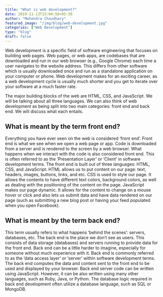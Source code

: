 ```yaml
---
title: "What is web development?"
date: 2019-11-13T15:04:58+05:30
author: "Mahendra Choudhary"
featured_image: "/img/blog/web-development.jpg"
categories: ["Web Development"]
type: "blog"
draft: false
---
```

<p>Web development is a specific field of software engineering that focuses on building web pages. Web pages, or web apps, are codebases that are downloaded and run in our web browser (e.g., Google Chrome) each time a user navigates to the website address. This differs from other software which is usually downloaded once and run as a standalone application on your computer or phone. Web development makes for an exciting career, as a web development cycle is usually much shorter and you get to iterate over your software at a much faster rate.</p>
<p>The major building blocks of the web are HTML, CSS, and JavaScript. We will be talking about all three languages. We can also think of web development as being split into two main categories: front end and back end. We will discuss what each entails.</p>
<h2>What is meant by the term front end?</h2>
<p>Everything you have ever seen on the web is considered ‘front end’. Front end is what we see when we open a web page or app. Code is downloaded from a server and is rendered to the screen by a web browser. What happens when we interact with the code is also considered front end. This is often referred to as the ‘Presentation Layer’ or ‘Client’ in software development terms.
The front end is built out of three languages: HTML, CSS, and JavaScript. HTML allows us to put content on our page: text, headers, images, buttons, links, and etc. CSS is used to style our page. It allows the contents to have different text colors, background colors, as well as dealing with the positioning of the content on the page. JavaScript makes our page dynamic. It allows for the content to change on a mouse hover or click and also lets us submit data and have data rendered on our page (such as submitting a new blog post or having your feed populated when you open Facebook).</p>
<h2>What is meant by the term back end?</h2>
<p>This term usually refers to what happens ‘behind the scenes’: servers, databases, etc. The back end is the place we don’t see as users. This consists of data storage (databases) and servers running to provide data for the front end. Back end can be a little harder to imagine, especially for someone without much experience with it. Back end is commonly referred to as the ‘data access layer’ or ‘server’ within software development terms. The back end computes the data and content sent to the front end to be used and displayed by your browser.
Back end server code can be written using JavaScript. However, it can be also written using many other languages, such as Ruby, Java, or Python. The database logic required in back end development often utilize a database language, such as SQL or MongoDB.</p>
